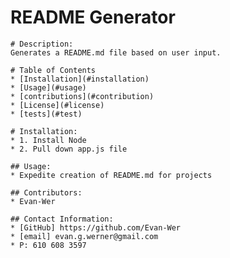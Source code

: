 # README Generator
    # Description:
    Generates a README.md file based on user input. 
    
    # Table of Contents
    * [Installation](#installation)
    * [Usage](#usage)
    * [contributions](#contribution)
    * [License](#license)
    * [tests](#test)
    
    # Installation:
    * 1. Install Node
    * 2. Pull down app.js file

    ## Usage:
    * Expedite creation of README.md for projects 

    ## Contributors:
    * Evan-Wer

    ## Contact Information:
    * [GitHub] https://github.com/Evan-Wer
    * [email] evan.g.werner@gmail.com
    * P: 610 608 3597
